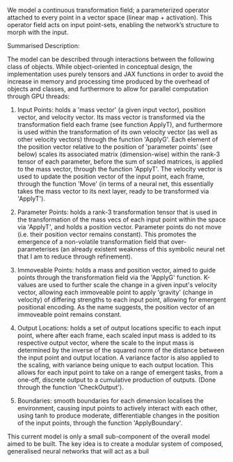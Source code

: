 We model a continuous transformation field; a parameterized operator attached to every point in a vector space (linear map + activation). This operator field acts on input point-sets, enabling the network’s structure to morph with the input.

Summarised Description:

The model can be described through interactions between the following class of objects. While object-oriented in conceptual design, the implementation uses purely tensors and JAX functions in order to avoid the increase in memory and processing time produced by the overhead of objects and classes, and furthermore to allow for parallel computation through GPU threads:

  1) Input Points: holds a 'mass vector' (a given input vector), position vector, and velocity vector. Its mass vector is transformed via the transformation field each frame (see function ApplyT), and furthermore is used within the transformation of its own velocity vector (as well as other velocity vectors) through the function 'ApplyG'. Each element of the position vector relative to the position of 'parameter points' (see below) scales its associated matrix (dimension-wise) within the rank-3 tensor of each parameter, before the sum of scaled matrices, is applied to the mass vector, through the function 'ApplyT'. The velocity vector is used to update the position vector of the input point, each frame, through the function 'Move' (in terms of a neural net, this essentially takes the mass vector to its next layer, ready to be transformed via 'ApplyT').

  2) Parameter Points: holds a rank-3 transformation tensor that is used in the transformation of the mass vecs of each input point within the space via 'ApplyT', and holds a position vector. Parameter points do not move (i.e. their position vector remains constant). This promotes the emergence of a non-volatile transformation field that over-parameterises (an already existent weakness of this symbolic neural net that I am to reduce through refinement).

  3) Immoveable Points: holds a mass and position vector, aimed to guide points through the transformation field via the 'ApplyG' function. K-values are used to further scale the change in a given input's velocity vector, allowing each immoveable point to apply 'gravity' (change in velocity) of differing strengths to each input point, allowing for emergent positional encoding. As the name suggests, the position vector of an immoveable point remains constant.

  4) Output Locations: holds a set of output locations specific to each input point, where after each frame, each scaled input mass is added to its respective output vector, where the scale to the input mass is determined by the inverse of the squared norm of the distance between the input point and output location. A variance factor is also applied to the scaling, with variance being unique to each output location. This allows for each input point to take on a range of emergent tasks, from a one-off, discrete output to a cumulative production of outputs. (Done through the function 'CheckOutput'). 

  5) Boundaries: smooth boundaries for each dimension localises the environment, causing input points to actively interact with each other, using tanh to produce moderate, differentiable changes in the position of the input points, through the function 'ApplyBoundary'.


This current model is only a small sub-component of the overall model aimed to be built. The key idea is to create a modular system of composed, generalised neural networks that will act as a buil
